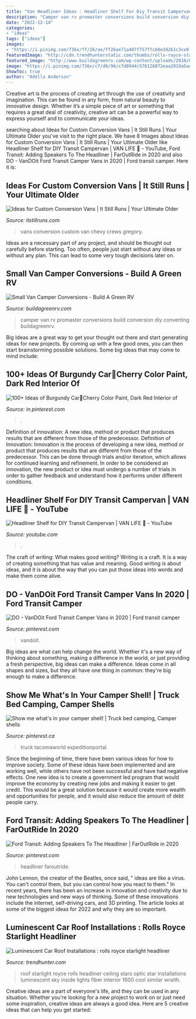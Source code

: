 ```yaml
---
title: "Van Headliner Ideas : Headliner Shelf For Diy Transit Campervan"
description: "Camper van rv promaster conversions build conversion diy converting buildagreenrv"
date: "2022-12-14"
categories:
- "ideas"
tags: ["ideas"]
images:
- "https://i.pinimg.com/736x/ff/26/ae/ff26ae71a407f757ffcb0e3d261c3ce0.jpg"
featuredImage: "http://cdn.trendhunterstatic.com/thumbs/rolls-royce-starlight-headliner.jpeg"
featured_image: "http://www.buildagreenrv.com/wp-content/uploads/2018/04/CityBuild.png"
image: "https://i.pinimg.com/736x/c7/d0/94/c7d0944c576126872eaa2819a5ad1491.jpg"
ShowToc: true
author: "Adella Anderson"
---
```



Creative art is the process of creating art through the use of creativity and imagination. This can be found in any form, from natural beauty to innovative design. Whether it’s a simple piece of art or something that requires a great deal of creativity, creative art can be a powerful way to express yourself and to communicate your ideas.

	

		
searching about Ideas for Custom Conversion Vans | It Still Runs | Your Ultimate Older you've visit to the right place. We have 8 Images about Ideas for Custom Conversion Vans | It Still Runs | Your Ultimate Older like Headliner Shelf for DIY Transit Campervan | VAN LIFE 🚐 - YouTube, Ford Transit: Adding Speakers To The Headliner | FarOutRide in 2020 and also DO - VanDOit Ford Transit Camper Vans in 2020 | Ford transit camper. Here it is:
		
    
## Ideas For Custom Conversion Vans | It Still Runs | Your Ultimate Older

<img loading=lazy src="https://img-aws.ehowcdn.com/600x400/cpi.studiod.com/www_ehow_com/i.ehow.com/images/a04/th/5b/ideas-custom-conversion-vans-800x800.jpg" onerror="this.onerror=null;this.src='https://tse2.mm.bing.net/th?id=OIP.-7kFMWyDnizQkecGSxRXnAHaE8&amp;pid=15.1';" alt="Ideas for Custom Conversion Vans | It Still Runs | Your Ultimate Older">

_Source: itstillruns.com_

>vans conversion custom van chevy crews gregory. 

	

Ideas are a necessary part of any project, and should be thought out carefully before starting. Too often, people just start without any ideas or without any plan. This can lead to some very tough decisions later on.

    
## Small Van Camper Conversions - Build A Green RV

<img loading=lazy src="http://www.buildagreenrv.com/wp-content/uploads/2018/04/CityBuild.png" onerror="this.onerror=null;this.src='https://tse4.mm.bing.net/th?id=OIP.HAYEub8Wy4uPjS7_7zrcjgHaFj&amp;pid=15.1';" alt="Small Van Camper Conversions - Build A Green RV">

_Source: buildagreenrv.com_

>camper van rv promaster conversions build conversion diy converting buildagreenrv. 

	

Big Ideas are a great way to get your thought out there and start generating ideas for new projects. By coming up with a few good ones, you can then start brainstorming possible solutions. Some big ideas that may come to mind include: 

    
## 100+ Ideas Of Burgundy Car🚗Cherry Color Paint, Dark Red Interior Of

<img loading=lazy src="https://i.pinimg.com/736x/0b/32/23/0b32239b6fe6724a770ac8412922f0fe.jpg" onerror="this.onerror=null;this.src='https://tse1.mm.bing.net/th?id=OIP.P58QdPQho9yIL3aKXrEe9QHaLH&amp;pid=15.1';" alt="100+ Ideas of Burgundy Car🚗Cherry Color Paint, Dark Red Interior of">

_Source: in.pinterest.com_

>. 

	

Definition of innovation: A new idea, method or product that produces results that are different from those of the predecessor.
Definition of Innovation: 
Innovation is the process of developing a new idea, method or product that produces results that are different from those of the predecessor. This can be done through trials and/or iteration, which allows for continued learning and refinement. In order to be considered an innovation, the new product or idea must undergo a number of trials in order to gather feedback and understand how it performs under different conditions.

    
## Headliner Shelf For DIY Transit Campervan | VAN LIFE 🚐 - YouTube

<img loading=lazy src="https://i.ytimg.com/vi/2mnBgbZk9Q4/maxresdefault.jpg" onerror="this.onerror=null;this.src='https://tse1.mm.bing.net/th?id=OIP.v0WPL_L959YnYWKAD-H3CAHaEK&amp;pid=15.1';" alt="Headliner Shelf for DIY Transit Campervan | VAN LIFE 🚐 - YouTube">

_Source: youtube.com_

>. 

	

The craft of writing: What makes good writing?
Writing is a craft. It is a way of creating something that has value and meaning. Good writing is about ideas, and it is about the way that you can put those ideas into words and make them come alive.

    
## DO - VanDOit Ford Transit Camper Vans In 2020 | Ford Transit Camper

<img loading=lazy src="https://i.pinimg.com/736x/69/80/a0/6980a0782ccaa513f5070f9c577f5d83.jpg" onerror="this.onerror=null;this.src='https://tse2.mm.bing.net/th?id=OIP.M_XsFz0FUGuT0-2lZ8QuhwHaFj&amp;pid=15.1';" alt="DO - VanDOit Ford Transit Camper Vans in 2020 | Ford transit camper">

_Source: pinterest.com_

>vandoit. 

	

Big ideas are what can help change the world. Whether it's a new way of thinking about something, making a difference in the world, or just providing a fresh perspective, big ideas can make a difference. Ideas come in all shapes and sizes, but they all have one thing in common: they're big enough to make a difference.

    
## Show Me What&#039;s In Your Camper Shell! | Truck Bed Camping, Camper Shells

<img loading=lazy src="https://i.pinimg.com/736x/c7/d0/94/c7d0944c576126872eaa2819a5ad1491.jpg" onerror="this.onerror=null;this.src='https://tse2.mm.bing.net/th?id=OIP.CC8jphQQZXhl5fov58IohQHaHa&amp;pid=15.1';" alt="Show me what&#039;s in your camper shell! | Truck bed camping, Camper shells">

_Source: pinterest.ca_

>truck tacomaworld expeditionportal. 

	

Since the beginning of time, there have been various ideas for how to improve society. Some of these ideas have been implemented and are working well, while others have not been successful and have had negative effects. One new idea is to create a government led program that would improve the economy by creating new jobs and making it easier to get credit. This would be a great solution because it would create more wealth and opportunities for people, and it would also reduce the amount of debt people carry.

    
## Ford Transit: Adding Speakers To The Headliner | FarOutRide In 2020

<img loading=lazy src="https://i.pinimg.com/736x/ff/26/ae/ff26ae71a407f757ffcb0e3d261c3ce0.jpg" onerror="this.onerror=null;this.src='https://tse1.mm.bing.net/th?id=OIP.uw6GOmm_DitgCoL12YtqggHaEK&amp;pid=15.1';" alt="Ford Transit: Adding Speakers To The Headliner | FarOutRide in 2020">

_Source: pinterest.com_

>headliner faroutride. 

	

John Lennon, the creator of the Beatles, once said, " ideas are like a virus. You can't control them, but you can control how you react to them." In recent years, there has been an increase in innovation and creativity due to new technologies and new ways of thinking. Some of these innovations include the internet, self-driving cars, and 3D printing. The article looks at some of the biggest ideas for 2022 and why they are so important.

    
## Luminescent Car Roof Installations : Rolls Royce Starlight Headliner

<img loading=lazy src="http://cdn.trendhunterstatic.com/thumbs/rolls-royce-starlight-headliner.jpeg" onerror="this.onerror=null;this.src='https://tse1.mm.bing.net/th?id=OIP.sDTVrVMysMIamFUlBMXPGgHaFj&amp;pid=15.1';" alt="Luminescent Car Roof Installations : rolls royce starlight headliner">

_Source: trendhunter.com_

>roof starlight royce rolls headliner ceiling stars optic star installations luminescent sky inside lights fiber interior 1600 cool similar wraith. 

	

Creative ideas are a part of everyone's life, and they can be used in any situation. Whether you're looking for a new project to work on or just need some inspiration, creative ideas are always a good idea. Here are 5 creative ideas that can help you get started: 

